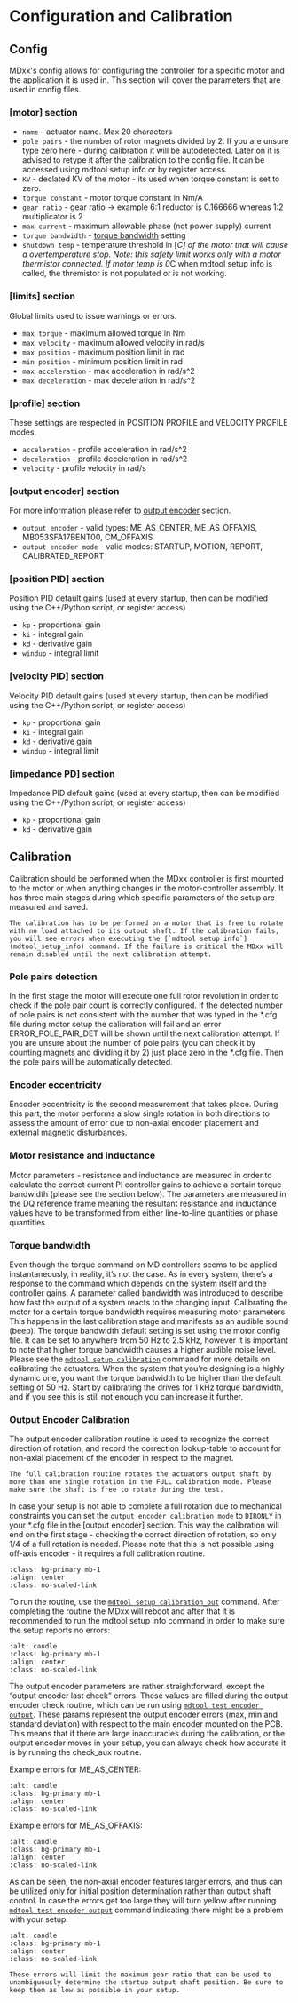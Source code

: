 # Configuration and Calibration

## Config

MDxx's config allows for configuring the controller for a specific motor and the application it is
used in. This section will cover the parameters that are used in config files.

### [motor] section

- `name` - actuator name. Max 20 characters
- `pole pairs` - the number of rotor magnets divided by 2. If you are unsure type zero here - during
  calibration it will be autodetected. Later on it is advised to retype it after the calibration to
  the config file. It can be accessed using mdtool setup info or by register access.
- `KV` - declated KV of the motor - its used when torque constant is set to zero.
- `torque constant` - motor torque constant in Nm/A
- `gear ratio` - gear ratio -> example 6:1 reductor is 0.166666 whereas 1:2 multiplicator is 2
- `max current` - maximum allowable phase (not power supply) current
- `torque bandwidth` - [torque bandwidth](torque_bandwidth) setting
- `shutdown temp` - temperature threshold in \[*C\] of the motor that will cause a overtemperature
  stop. Note: this safety limit works only with a motor thermistor connected. If motor temp is 0*C
  when mdtool setup info is called, the thremistor is not populated or is not working.

### [limits] section

Global limits used to issue warnings or errors.

- `max torque` - maximum allowed torque in Nm
- `max velocity` - maximum allowed velocity in rad/s
- `max position` - maximum position limit in rad
- `min position` - minimum position limit in rad
- `max acceleration` - max acceleration in rad/s^2
- `max deceleration` - max deceleration in rad/s^2

### [profile] section

These settings are respected in POSITION PROFILE and VELOCITY PROFILE modes.

- `acceleration` - profile acceleration in rad/s^2
- `deceleration` - profile deceleration in rad/s^2
- `velocity` - profile velocity in rad/s

### [output encoder] section

For more information please refer to [output encoder](output_encoder) section.

- `output encoder` - valid types: ME_AS_CENTER, ME_AS_OFFAXIS, MB053SFA17BENT00, CM_OFFAXIS
- `output encoder mode` - valid modes: STARTUP, MOTION, REPORT, CALIBRATED_REPORT

### [position PID] section

Position PID default gains (used at every startup, then can be modified using the C++/Python script,
or register access)

- `kp` - proportional gain
- `ki` - integral gain
- `kd` - derivative gain
- `windup` - integral limit

### [velocity PID] section

Velocity PID default gains (used at every startup, then can be modified using the C++/Python script,
or register access)

- `kp` - proportional gain
- `ki` - integral gain
- `kd` - derivative gain
- `windup` - integral limit

### [impedance PD] section

Impedance PID default gains (used at every startup, then can be modified using the C++/Python
script, or register access)

- `kp` - proportional gain
- `kd` - derivative gain

## Calibration

Calibration should be performed when the MDxx controller is first mounted to the motor or when
anything changes in the motor-controller assembly. It has three main stages during which specific
parameters of the setup are measured and saved.

```{note}
The calibration has to be performed on a motor that is free to rotate with no load attached to its output shaft. If the calibration fails, you will see errors when executing the [`mdtool setup info`](mdtool_setup_info) command. If the failure is critical the MDxx will remain disabled until the next calibration attempt.
```

### Pole pairs detection

In the first stage the motor will execute one full rotor revolution in order to check if the pole
pair count is correctly configured. If the detected number of pole pairs is not consistent with the
number that was typed in the \*.cfg file during motor setup the calibration will fail and an error
ERROR_POLE_PAIR_DET will be shown until the next calibration attempt. If you are unsure about the
number of pole pairs (you can check it by counting magnets and dividing it by 2) just place zero in
the \*.cfg file. Then the pole pairs will be automatically detected.

### Encoder eccentricity

Encoder eccentricity is the second measurement that takes place. During this part, the motor
performs a slow single rotation in both directions to assess the amount of error due to non-axial
encoder placement and external magnetic disturbances.

### Motor resistance and inductance

Motor parameters - resistance and inductance are measured in order to calculate the correct current
PI controller gains to achieve a certain torque bandwidth (please see the section below). The
parameters are measured in the DQ reference frame meaning the resultant resistance and inductance
values have to be transformed from either line-to-line quantities or phase quantities.

### Torque bandwidth

Even though the torque command on MD controllers seems to be applied instantaneously, in reality,
it’s not the case. As in every system, there’s a response to the command which depends on the system
itself and the controller gains. A parameter called bandwidth was introduced to describe how fast
the output of a system reacts to the changing input. Calibrating the motor for a certain torque
bandwidth requires measuring motor parameters. This happens in the last calibration stage and
manifests as an audible sound (beep). The torque bandwidth default setting is set using the motor
config file. It can be set to anywhere from 50 Hz to 2.5 kHz, however it is important to note that
higher torque bandwidth causes a higher audible noise level. Please see the
[`mdtool setup calibration`](mdtool_setup_calibration) command for more details on calibrating the
actuators. When the system that you’re designing is a highly dynamic one, you want the torque
bandwidth to be higher than the default setting of 50 Hz. Start by calibrating the drives for 1 kHz
torque bandwidth, and if you see this is still not enough you can increase it further.

### Output Encoder Calibration

The output encoder calibration routine is used to recognize the correct direction of rotation, and
record the correction lookup-table to account for non-axial placement of the encoder in respect to
the magnet.

```{warning}
The full calibration routine rotates the actuators output shaft by more than one single rotation in the FULL calibration mode. Please make sure the shaft is free to rotate during the test.
```

In case your setup is not able to complete a full rotation due to mechanical constraints you can set
the `output encoder calibration mode` to `DIRONLY` in your \*.cfg file in the [output encoder]
section. This way the calibration will end on the first stage - checking the correct direction of
rotation, so only 1/4 of a full rotation is needed. Please note that this is not possible using
off-axis encoder - it requires a full calibration routine.

```{figure} images/Calibration/output_calibration_requirements.png
:class: bg-primary mb-1
:align: center
:class: no-scaled-link
```

To run the routine, use the [`mdtool setup calibration_out`](mdtool_setup_calibration_out) command.
After completing the routine the MDxx will reboot and after that it is recommended to run the mdtool
setup info command in order to make sure the setup reports no errors:

```{figure} images/Calibration/mdtool_setup_info_allok.png
:alt: candle
:class: bg-primary mb-1
:align: center
:class: no-scaled-link
```

The output encoder parameters are rather straightforward, except the “output encoder last check”
errors. These values are filled during the output encoder check routine, which can be run using
[`mdtool test encoder output`](mdtool_test_encoder). These params represent the output encoder
errors (max, min and standard deviation) with respect to the main encoder mounted on the PCB. This
means that if there are large inaccuracies during the calibration, or the output encoder moves in
your setup, you can always check how accurate it is by running the check_aux routine.

Example errors for ME_AS_CENTER:

```{figure} images/Calibration/errors_encoder_center.png
:alt: candle
:class: bg-primary mb-1
:align: center
:class: no-scaled-link
```

Example errors for ME_AS_OFFAXIS:

```{figure} images/Calibration/errors_encoder_offaxis.png
:alt: candle
:class: bg-primary mb-1
:align: center
:class: no-scaled-link
```

As can be seen, the non-axial encoder features larger errors, and thus can be utilized only for
initial position determination rather than output shaft control. In case the errors get too large
they will turn yellow after running [`mdtool test encoder output`](mdtool_test_encoder) command
indicating there might be a problem with your setup:

```{figure} images/Calibration/errors_yellow.png
:alt: candle
:class: bg-primary mb-1
:align: center
:class: no-scaled-link
```

```{note}
These errors will limit the maximum gear ratio that can be used to unambiguously determine the startup output shaft position. Be sure to keep them as low as possible in your setup.
```
